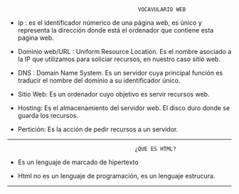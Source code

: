                                              VOCAVULARIO WEB

* ip : es el identificador númerico de una página web, es único y representa la dirección donde está el ordenador que contiene esta pagina web.

* Dominio web/URL : Uniform Resource Location. Es el nombre asociado a la IP que utilizamos para soliciar recursos, en nuestro caso sitio web.

* DNS : Domain Name System. Es un servidor cuya principal función es traducir el  nombre del dominio a su identificador único.

* Sitio Web: Es un ordenador cuyo objetivo es servir recursos web.

* Hosting: Es el almacenamiento del servidor web. El disco duro donde se guarda los recursos.

* Pertición: Es la acción de pedir recursos a un servidor.

-------------------------------------------------------------------------------------------------------------------------
                                            ¿QUE ES HTML?
* Es un lenguaje de marcado de hipertexto

* Html no es un lenguaje de programación, es un lenguaje estrucura.

-------------------------------------------------------------------------------------------------------------------------




